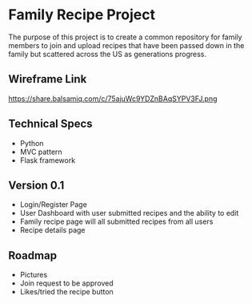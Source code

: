 # Family Recipe Project

The purpose of this project is to create a common repository for family members to join and upload recipes that have 
been passed down in the family but scattered across the US as generations progress.

## Wireframe Link

https://share.balsamiq.com/c/75ajuWc9YDZnBAqSYPV3FJ.png

## Technical Specs

+ Python
+ MVC pattern
+ Flask framework

## Version 0.1

+ Login/Register Page
+ User Dashboard with user submitted recipes and the ability to edit
+ Family recipe page will all submitted recipes from all users
+ Recipe details page

## Roadmap

+ Pictures
+ Join request to be approved
+ Likes/tried the recipe button
